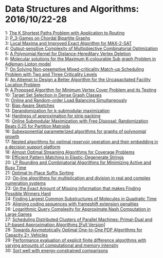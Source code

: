 # Data Structures and Algorithms: 2016/10/22-28  
1: [The K Shortest Paths Problem with Application to Routing](https://doi.org/10.48550/arXiv.1610.06934)  
2: [P_3-Games on Chordal Bipartite Graphs](https://doi.org/10.48550/arXiv.1610.07018)  
3: [Local Maxima and Improved Exact Algorithm for MAX-2-SAT](https://doi.org/10.48550/arXiv.1610.07100)  
4: [Output-sensitive Complexity of Multiobjective Combinatorial Optimization](https://doi.org/10.48550/arXiv.1610.07204)  
5: [A Polynomial Kernel for Distance-Hereditary Vertex Deletion](https://doi.org/10.48550/arXiv.1610.07229)  
6: [Molecular solutions for the Maximum K-colourable Sub graph Problem in  Adleman-Lipton model](https://doi.org/10.48550/arXiv.1610.07294)  
7: [On Solving Non-preemptive Mixed-criticality Match-up Scheduling Problem  with Two and Three Criticality Levels](https://doi.org/10.48550/arXiv.1610.07384)  
8: [An Attempt to Design a Better Algorithm for the Uncapacitated Facility  Location Problem](https://doi.org/10.48550/arXiv.1610.07434)  
9: [A Proposed Algorithm for Minimum Vertex Cover Problem and its Testing](https://doi.org/10.48550/arXiv.1610.08461)  
10: [Target Set Selection in Dense Graph Classes](https://doi.org/10.48550/arXiv.1610.07530)  
11: [Online and Random-order Load Balancing Simultaneously](https://doi.org/10.48550/arXiv.1610.07639)  
12: [Bias-Aware Sketches](https://doi.org/10.48550/arXiv.1610.07718)  
13: [Derandomization for k-submodular maximization](https://doi.org/10.48550/arXiv.1610.07729)  
14: [Hardness of approximation for strip packing](https://doi.org/10.48550/arXiv.1610.07766)  
15: [Online Submodular Maximization with Free Disposal: Randomization Beats  0.25 for Partition Matroids](https://doi.org/10.48550/arXiv.1610.07770)  
16: [Subexponential parameterized algorithms for graphs of polynomial growth](https://doi.org/10.48550/arXiv.1610.07778)  
17: [Nested algorithms for optimal reservoir operation and their embedding in  a decision support platform](https://doi.org/10.48550/arXiv.1611.02308)  
18: [Almost Optimal Streaming Algorithms for Coverage Problems](https://doi.org/10.48550/arXiv.1610.08096)  
19: [Efficient Pattern Matching in Elastic-Degenerate Strings](https://doi.org/10.48550/arXiv.1610.08111)  
20: [LP Rounding and Combinatorial Algorithms for Minimizing Active and Busy  Time](https://doi.org/10.48550/arXiv.1610.08154)  
21: [Optimal In-Place Suffix Sorting](https://doi.org/10.48550/arXiv.1610.08305)  
22: [On-line algorithms for multiplication and division in real and complex  numeration systems](https://doi.org/10.48550/arXiv.1610.08309)  
23: [On the Exact Amount of Missing Information that makes Finding Possible  Winners Hard](https://doi.org/10.48550/arXiv.1610.08407)  
24: [Finding Largest Common Substructures of Molecules in Quadratic Time](https://doi.org/10.48550/arXiv.1610.08739)  
25: [Aligning coding sequences with frameshift extension penalties](https://doi.org/10.48550/arXiv.1610.08809)  
26: [Logarithmic Query Complexity for Approximate Nash Computation in Large  Games](https://doi.org/10.48550/arXiv.1610.08906)  
27: [Scheduling Distributed Clusters of Parallel Machines: Primal-Dual and  LP-based Approximation Algorithms [Full Version]](https://doi.org/10.48550/arXiv.1610.09058)  
28: [Towards Asymptotically Optimal One-to-One PDP Algorithms for Capacity 2+  Vehicles](https://doi.org/10.48550/arXiv.1610.09132)  
29: [Performance evaluation of explicit finite difference algorithms with  varying amounts of computational and memory intensity](https://doi.org/10.48550/arXiv.1610.09146)  
30: [Sort well with energy-constrained comparisons](https://doi.org/10.48550/arXiv.1610.09223)  